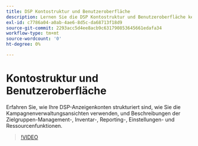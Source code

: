 ```yaml
---
title: DSP Kontostruktur und Benutzeroberfläche
description: Lernen Sie die DSP Kontostruktur und Benutzeroberfläche kennen.
exl-id: c7786a04-a0ab-4ae6-8d5c-da68713f18d9
source-git-commit: 2293acc5d4ee8acb9c631790853645661edafa34
workflow-type: tm+mt
source-wordcount: '0'
ht-degree: 0%

---
```


# Kontostruktur und Benutzeroberfläche

Erfahren Sie, wie Ihre DSP-Anzeigenkonten strukturiert sind, wie Sie die Kampagnenverwaltungsansichten verwenden, und Beschreibungen der Zielgruppen-Management-, Inventar-, Reporting-, Einstellungen- und Ressourcenfunktionen.

>[!VIDEO](https://video.tv.adobe.com/v/339206)
